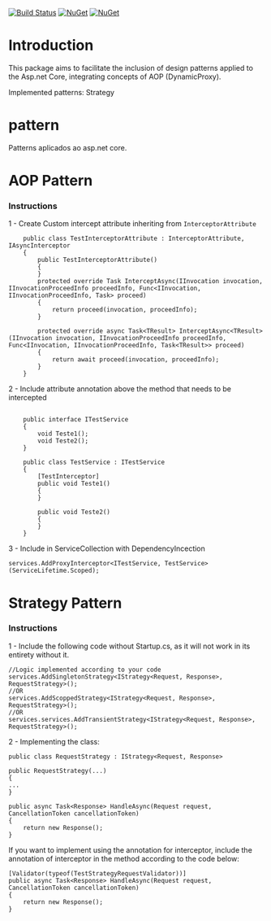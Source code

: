 [![Build Status](https://lucasmachado.visualstudio.com/MyTests/_apis/build/status/pattern?branchName=main)](https://lucasmachado.visualstudio.com/MyTests/_build/latest?definitionId=26&branchName=main)
[![NuGet](https://img.shields.io/nuget/dt/Pattern.svg)](https://www.nuget.org/packages/Pattern) 
[![NuGet](https://img.shields.io/nuget/vpre/Pattern.svg)](https://www.nuget.org/packages/Pattern)

# Introduction 
This package aims to facilitate the inclusion of design patterns applied to the Asp.net Core, 
integrating concepts of AOP (DynamicProxy).

Implemented patterns:
Strategy

# pattern
Patterns aplicados ao asp.net core.

# AOP Pattern

### Instructions

1 - Create Custom intercept attribute inheriting from ```InterceptorAttribute```

```
    public class TestInterceptorAttribute : InterceptorAttribute, IAsyncInterceptor
    {
        public TestInterceptorAttribute()
        {
        }
        protected override Task InterceptAsync(IInvocation invocation, IInvocationProceedInfo proceedInfo, Func<IInvocation, IInvocationProceedInfo, Task> proceed)
        {
            return proceed(invocation, proceedInfo);
        }

        protected override async Task<TResult> InterceptAsync<TResult>(IInvocation invocation, IInvocationProceedInfo proceedInfo, Func<IInvocation, IInvocationProceedInfo, Task<TResult>> proceed)
        {
            return await proceed(invocation, proceedInfo);
        }
    }
```

2 - Include attribute annotation above the method that needs to be intercepted

```

    public interface ITestService
    {
        void Teste1();
        void Teste2();
    }

    public class TestService : ITestService
    {
        [TestInterceptor]
        public void Teste1()
        {
        }

        public void Teste2()
        {
        }
    }

```

3 - Include in ServiceCollection with DependencyIncection

```
services.AddProxyInterceptor<ITestService, TestService>(ServiceLifetime.Scoped);
```
 
# Strategy Pattern

### Instructions

1 - Include the following code without Startup.cs, as it will not work in its entirety without it.
```
//Logic implemented according to your code
services.AddSingletonStrategy<IStrategy<Request, Response>, RequestStrategy>();
//OR
services.AddScoppedStrategy<IStrategy<Request, Response>, RequestStrategy>();
//OR
services.services.AddTransientStrategy<IStrategy<Request, Response>, RequestStrategy>();

```

2 - Implementing the class:

```
public class RequestStrategy : IStrategy<Request, Response>

public RequestStrategy(...)
{
...
}

public async Task<Response> HandleAsync(Request request, CancellationToken cancellationToken)
{
    return new Response();
}
```

If you want to implement using the annotation for interceptor, include the annotation of interceptor in the method according to the code below:

```
[Validator(typeof(TestStrategyRequestValidator))]
public async Task<Response> HandleAsync(Request request, CancellationToken cancellationToken)
{
    return new Response();
}
```